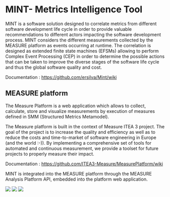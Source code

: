 # MINT-	Metrics Intelligence Tool
MINT is a software solution designed to correlate metrics from different software development life cycle in order to provide valuable recommendations to different actors impacting the software development process. MINT considers the different measurements collected by the MEASURE platform as events occurring at runtime.  The correlation is designed as extended finite state machines (EFSMs) allowing to perform Complex Event Processing (CEP) in order to determine the possible actions that can be taken to improve the diverse stages of the software life cycle and thus the global software quality and cost.

Documentation : https://github.com/ersilva/Mint/wiki
## MEASURE platform
The Measure Platform is a web application which allows to collect, calculate, store and visualize measurements by execution of measures defined in SMM (Structured Metrics Metamodel).

The Measure platform is built in the context of Measure ITEA 3 project. The goal of the project is to increase the quality and efficiency as well as to reduce the costs and time-to-market of software engineering in Europe (and the world :-)). By implementing a comprehensive set of tools for automated and continuous measurement, we provide a toolset for future projects to properly measure their impact.

Documentation : https://github.com/ITEA3-Measure/MeasurePlatform/wiki

MINT is integrated into the MEASURE platform through the MEASURE Analysis Platform API, embedded into the platform web application.

![](https://www.dropbox.com/s/luluo6n6564291w/config-0.PNG)
![](https://www.dropbox.com/s/o5oo7e5ztxacljc/config-1.PNG)
![](https://www.dropbox.com/s/egx9bptojue2jus/recommendations-1.PNG)